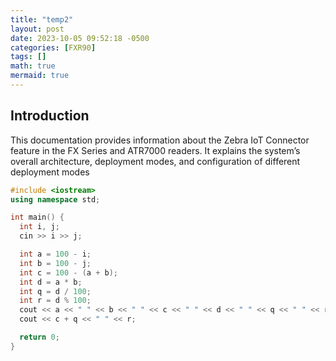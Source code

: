 ```yaml
---
title: "temp2"
layout: post
date: 2023-10-05 09:52:18 -0500
categories: [FXR90]
tags: []
math: true
mermaid: true
---
```




## Introduction
This documentation provides information about the Zebra IoT Connector feature in the FX Series and ATR7000 readers. It explains the system’s overall architecture, deployment modes, and configuration of different deployment modes

```cpp
#include <iostream>
using namespace std;

int main() {
  int i, j;
  cin >> i >> j;

  int a = 100 - i;
  int b = 100 - j;
  int c = 100 - (a + b);
  int d = a * b;
  int q = d / 100;
  int r = d % 100;
  cout << a << " " << b << " " << c << " " << d << " " << q << " " << r << "\n";
  cout << c + q << " " << r;

  return 0;
}
```